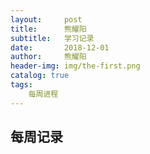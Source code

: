 ```yaml
---
layout:     post
title:      熊耀阳
subtitle:   学习记录
date:       2018-12-01
author:     熊耀阳
header-img: img/the-first.png
catalog: true
tags:
    每周进程
---
```

每周记录
----
